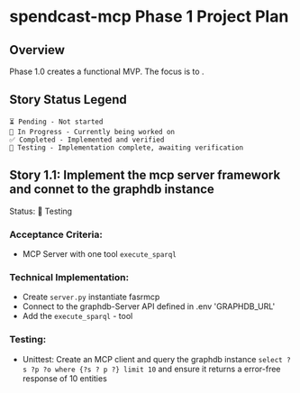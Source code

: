 # spendcast-mcp Phase 1 Project Plan
## Overview
Phase 1.0 creates a functional MVP. The focus is to .

## Story Status Legend

    ⏳ Pending - Not started
    🔄 In Progress - Currently being worked on
    ✅ Completed - Implemented and verified
    🧪 Testing - Implementation complete, awaiting verification

## Story 1.1: Implement the mcp server framework and connet to the graphdb instance
Status: 🧪 Testing

### Acceptance Criteria:
 - MCP Server with one tool `execute_sparql`

### Technical Implementation:
 - Create `server.py` instantiate fasrmcp
 - Connect to the graphdb-Server API defined in .env 'GRAPHDB_URL'
 - Add the `execute_sparql` - tool

### Testing:
 - Unittest: Create an MCP client and query the graphdb instance `select ?s ?p ?o where {?s ? p ?} limit 10` and ensure it returns a error-free response of 10 entities
